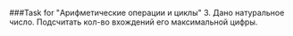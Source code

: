 ###Task for "Арифметические операции и циклы"
3. Дано натуральное число. Подсчитать кол-во вхождений его максимальной цифры.